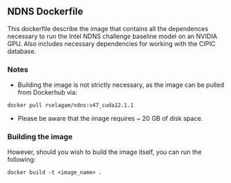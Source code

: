 ## NDNS Dockerfile
This dockerfile describe the image that contains all the dependences necessary to run the Intel NDNS challenge baseline model on an NVIDIA GPU. Also includes necessary dependencies for working with the CIPIC database.

### Notes

* Building the image is not strictly necessary, as the image can be pulled from Dockerhub via:

```
docker pull rselagam/ndns:v47_cuda12.1.1
```

* Please be aware that the image requires ~ 20 GB of disk space.

### Building the image

However, should you wish to build the image itself, you can run the following:

```
docker build -t <image_name> .
```
